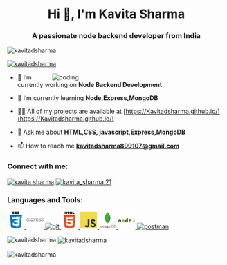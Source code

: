 

<h1 align="center">Hi 👋, I'm Kavita Sharma</h1>
<h3 align="center">A passionate node backend developer from India</h3>

<p align="left"> <img src="https://komarev.com/ghpvc/?username=kavitadsharma&label=Profile%20views&color=0e75b6&style=flat" alt="kavitadsharma" /> </p>

<p align="left"> <a href="https://github.com/ryo-ma/github-profile-trophy"><img src="https://github-profile-trophy.vercel.app/?username=kavitadsharma" alt="kavitadsharma" /></a> </p>
<img align="right" alt="coding" width="400" src="https://camo.githubusercontent.com/92b406742484961df85585a2624ca87c4da03814428bed001e34404cb9de054b/68747470733a2f2f692e70696e696d672e636f6d2f6f726967696e616c732f65372f32362f63372f65373236633734616330383165656435306665656531343333643132633939382e676966"/>

- 🔭 I’m currently working on **Node Backend Development**

- 🌱 I’m currently learning **Node,Express,MongoDB**

- 👨‍💻 All of my projects are available at [https://Kavitadsharma.github.io/](https://Kavitadsharma.github.io/)

- 💬 Ask me about **HTML,CSS, javascript,Express,MongoDB**

- 📫 How to reach me **kavitadsharma899107@gmail.com**

<h3 align="left">Connect with me:</h3>
<p align="left">
<a href="https://linkedin.com/in/kavita sharma" target="blank"><img align="center" src="https://raw.githubusercontent.com/rahuldkjain/github-profile-readme-generator/master/src/images/icons/Social/linked-in-alt.svg" alt="kavita sharma" height="30" width="40" /></a>
<a href="https://instagram.com/kavita_sharma.21" target="blank"><img align="center" src="https://raw.githubusercontent.com/rahuldkjain/github-profile-readme-generator/master/src/images/icons/Social/instagram.svg" alt="kavita_sharma.21" height="30" width="40" /></a>
</p>

<h3 align="left">Languages and Tools:</h3>
<p align="left"> <a href="https://www.w3schools.com/css/" target="_blank" rel="noreferrer"> <img src="https://raw.githubusercontent.com/devicons/devicon/master/icons/css3/css3-original-wordmark.svg" alt="css3" width="40" height="40"/> </a> <a href="https://expressjs.com" target="_blank" rel="noreferrer"> <img src="https://raw.githubusercontent.com/devicons/devicon/master/icons/express/express-original-wordmark.svg" alt="express" width="40" height="40"/> </a> <a href="https://git-scm.com/" target="_blank" rel="noreferrer"> <img src="https://www.vectorlogo.zone/logos/git-scm/git-scm-icon.svg" alt="git" width="40" height="40"/> </a> <a href="https://www.w3.org/html/" target="_blank" rel="noreferrer"> <img src="https://raw.githubusercontent.com/devicons/devicon/master/icons/html5/html5-original-wordmark.svg" alt="html5" width="40" height="40"/> </a> <a href="https://developer.mozilla.org/en-US/docs/Web/JavaScript" target="_blank" rel="noreferrer"> <img src="https://raw.githubusercontent.com/devicons/devicon/master/icons/javascript/javascript-original.svg" alt="javascript" width="40" height="40"/> </a> <a href="https://www.mongodb.com/" target="_blank" rel="noreferrer"> <img src="https://raw.githubusercontent.com/devicons/devicon/master/icons/mongodb/mongodb-original-wordmark.svg" alt="mongodb" width="40" height="40"/> </a> <a href="https://nodejs.org" target="_blank" rel="noreferrer"> <img src="https://raw.githubusercontent.com/devicons/devicon/master/icons/nodejs/nodejs-original-wordmark.svg" alt="nodejs" width="40" height="40"/> </a> <a href="https://postman.com" target="_blank" rel="noreferrer"> <img src="https://www.vectorlogo.zone/logos/getpostman/getpostman-icon.svg" alt="postman" width="40" height="40"/> </a> </p>

<p><img align="left" src="https://github-readme-stats.vercel.app/api/top-langs?username=kavitadsharma&show_icons=true&locale=en&layout=compact" alt="kavitadsharma" /></p>

<p>&nbsp;<img align="center" src="https://github-readme-stats.vercel.app/api?username=kavitadsharma&show_icons=true&locale=en" alt="kavitadsharma" /></p>

<p><img align="center" src="https://github-readme-streak-stats.herokuapp.com/?user=kavitadsharma&" alt="kavitadsharma" /></p>
